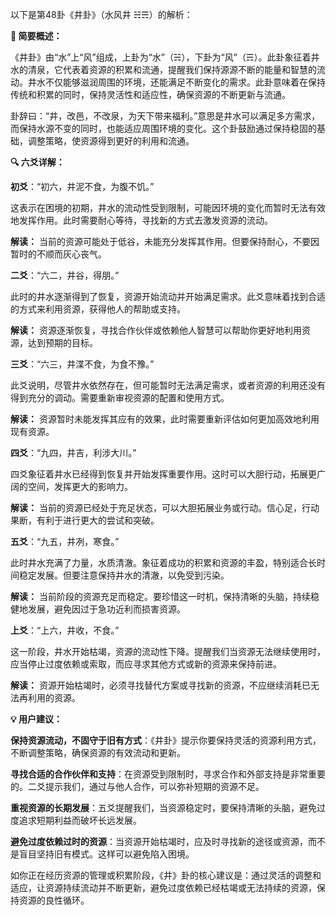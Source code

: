 以下是第48卦《井卦》（水风井 ☵☴）的解析：

__🌱 简要概述：__

《井卦》由“水”上“风”组成，上卦为“水”（☵），下卦为“风”（☴）。此卦象征着井水的清泉，它代表着资源的积累和流通，提醒我们保持源源不断的能量和智慧的流动。井水不仅能够滋润周围的环境，还能满足不断变化的需求。此卦意味着在保持传统和积累的同时，保持灵活性和适应性，确保资源的不断更新与流通。

卦辞曰：“井，改邑，不改泉，为天下带来福利。”意思是井水可以满足多方需求，而保持水源不变的同时，也能适应周围环境的变化。这个卦鼓励通过保持稳固的基础，调整策略，使资源得到更好的利用和流通。

__🔍 六爻详解：__

__初爻__：“初六，井泥不食，为腹不饥。”

这表示在困境的初期，井水的流动性受到限制，可能因环境的变化而暂时无法有效地发挥作用。此时需要耐心等待，寻找新的方式去激发资源的流动。

__解读：__ 当前的资源可能处于低谷，未能充分发挥其作用。但要保持耐心，不要因暂时的不顺而灰心丧气。

__二爻__：“六二，井谷，得朋。”

此时的井水逐渐得到了恢复，资源开始流动并开始满足需求。此爻意味着找到合适的方式来利用资源，获得他人的帮助或支持。

__解读：__ 资源逐渐恢复，寻找合作伙伴或依赖他人智慧可以帮助你更好地利用资源，达到预期的目标。

__三爻__：“六三，井渫不食，为食不豫。”

此爻说明，尽管井水依然存在，但可能暂时无法满足需求，或者资源的利用还没有得到充分的调动。需要重新审视资源的配置和使用方式。

__解读：__ 资源暂时未能发挥其应有的效果，此时需要重新评估如何更加高效地利用现有资源。

__四爻__：“九四，井吉，利涉大川。”

四爻象征着井水已经得到恢复并开始发挥重要作用。这时可以大胆行动，拓展更广阔的空间，发挥更大的影响力。

__解读：__ 当前的资源已经处于充足状态，可以大胆拓展业务或行动。信心足，行动果断，有利于进行更大的尝试和突破。

__五爻__：“九五，井冽，寒食。”

此时井水充满了力量，水质清澈。象征着成功的积累和资源的丰盈，特别适合长时间稳定发展。但要注意保持井水的清澈，以免受到污染。

__解读：__ 当前阶段的资源充足而稳定。要珍惜这一时机，保持清晰的头脑，持续稳健地发展，避免因过于急功近利而损害资源。

__上爻__：“上六，井收，不食。”

这一阶段，井水开始枯竭，资源的流动性下降。提醒我们当资源无法继续使用时，应当停止过度依赖或索取，而应寻求其他方式或新的资源来保持前进。

__解读：__ 资源开始枯竭时，必须寻找替代方案或寻找新的资源，不应继续消耗已无法再利用的资源。

__💡 用户建议：__

__保持资源流动，不固守于旧有方式__：《井卦》提示你要保持灵活的资源利用方式，不断调整策略，确保资源的有效流动和更新。

__寻找合适的合作伙伴和支持__：在资源受到限制时，寻求合作和外部支持是非常重要的。二爻提示我们，通过与他人合作，可以弥补短期的资源不足。

__重视资源的长期发展__：五爻提醒我们，当资源稳定时，要保持清晰的头脑，避免过度追求短期利益而破坏长远发展。

__避免过度依赖过时的资源__：当资源开始枯竭时，应及时寻找新的途径或资源，而不是盲目坚持旧有模式。这样可以避免陷入困境。

如你正在经历资源的管理或积累阶段，《井》卦的核心建议是：通过灵活的调整和适应，让资源持续流动并不断更新，避免过度依赖已经枯竭或无法持续的资源，保持资源的良性循环。

